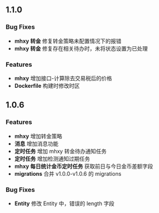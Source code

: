 ## 1.1.0

### Bug Fixes

- **mhxy 转金** 修复转金策略未配置情况下的报错
- **mhxy 转金** 修复存在相关待办时，未将状态设置为已处理

### Features

- **mhxy** 增加接口-计算除去交易税后的价格
- **Dockerfile** 构建时修改时区

## 1.0.6

### Features

- **mhxy** 增加转金策略
- **消息** 增加消息功能
- **定时任务** 增加 mhxy 转金待办通知任务
- **定时任务** 增加检测通知过期任务
- **mhxy 每日统计金币定时任务** 获取前日与今日金币差额字段
- **migrations** 合并 v1.0.0-v1.0.6 的 migrations

### Bug Fixes

- **Entity** 修改 Entity 中，错误的 length 字段
